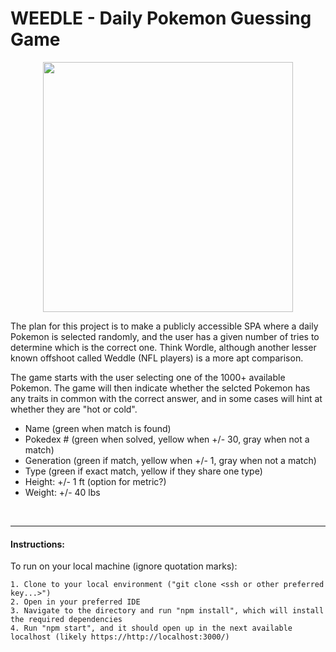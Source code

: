 # WEEDLE - Daily Pokemon Guessing Game



<div align="center">

<img src="https://i.postimg.cc/y6r3pjLd/weedle-thumbail.png" width="400px">

</div>

The plan for this project is to make a publicly accessible SPA where a daily Pokemon is selected randomly, and the user has a given number of tries to determine which is the correct one. Think Wordle, although another lesser known offshoot called Weddle (NFL players) is a more apt comparison.

The game starts with the user selecting one of the 1000+ available Pokemon. The game will then indicate whether the selcted Pokemon has any traits in common with the correct answer, and in some cases will hint at whether they are "hot or cold".


- Name (green when match is found)
- Pokedex # (green when solved, yellow when +/- 30, gray when not a match)
- Generation (green if match, yellow when +/- 1, gray when not a match)
- Type (green if exact match, yellow if they share one type)
- Height: +/- 1 ft (option for metric?)
- Weight: +/- 40 lbs

<br/>

----------

#### Instructions:

To run on your local machine (ignore quotation marks): 

    1. Clone to your local environment ("git clone <ssh or other preferred key...>")
    2. Open in your preferred IDE
    3. Navigate to the directory and run "npm install", which will install the required dependencies
    4. Run "npm start", and it should open up in the next available localhost (likely https://http://localhost:3000/)
